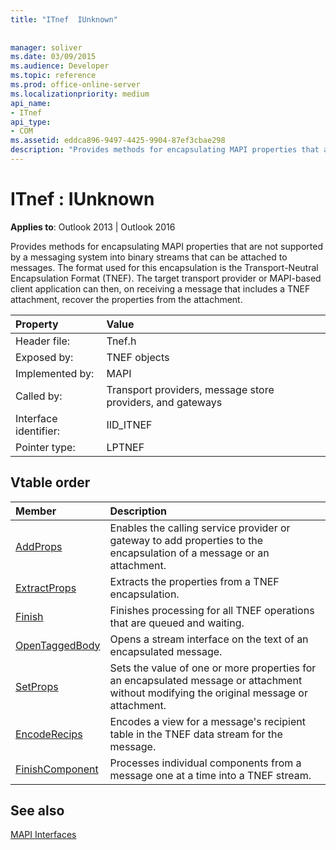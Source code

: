```yaml
---
title: "ITnef  IUnknown"
 
 
manager: soliver
ms.date: 03/09/2015
ms.audience: Developer
ms.topic: reference
ms.prod: office-online-server
ms.localizationpriority: medium
api_name:
- ITnef
api_type:
- COM
ms.assetid: eddca896-9497-4425-9904-87ef3cbae298
description: "Provides methods for encapsulating MAPI properties that are not supported by a messaging system into binary streams that can be attached to messages."
---
```


# ITnef : IUnknown

  
  
**Applies to**: Outlook 2013 | Outlook 2016 
  
Provides methods for encapsulating MAPI properties that are not supported by a messaging system into binary streams that can be attached to messages. The format used for this encapsulation is the Transport-Neutral Encapsulation Format (TNEF). The target transport provider or MAPI-based client application can then, on receiving a message that includes a TNEF attachment, recover the properties from the attachment.
  
|Property |Value |
|:-----|:-----|
|Header file:  <br/> |Tnef.h  <br/> |
|Exposed by:  <br/> |TNEF objects  <br/> |
|Implemented by:  <br/> |MAPI  <br/> |
|Called by:  <br/> |Transport providers, message store providers, and gateways  <br/> |
|Interface identifier:  <br/> |IID_ITNEF  <br/> |
|Pointer type:  <br/> |LPTNEF  <br/> |
   
## Vtable order

|Member |Description |
|:-----|:-----|
|[AddProps](itnef-addprops.md) <br/> |Enables the calling service provider or gateway to add properties to the encapsulation of a message or an attachment. |
|[ExtractProps](itnef-extractprops.md) <br/> |Extracts the properties from a TNEF encapsulation. |
|[Finish](itnef-finish.md) <br/> |Finishes processing for all TNEF operations that are queued and waiting. |
|[OpenTaggedBody](itnef-opentaggedbody.md) <br/> |Opens a stream interface on the text of an encapsulated message. |
|[SetProps](itnef-setprops.md) <br/> |Sets the value of one or more properties for an encapsulated message or attachment without modifying the original message or attachment. |
|[EncodeRecips](itnef-encoderecips.md) <br/> |Encodes a view for a message's recipient table in the TNEF data stream for the message. |
|[FinishComponent](itnef-finishcomponent.md) <br/> |Processes individual components from a message one at a time into a TNEF stream. |
   
## See also



[MAPI Interfaces](mapi-interfaces.md)

